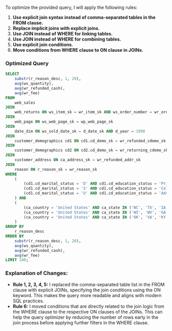 To optimize the provided query, I will apply the following rules:

1. **Use explicit join syntax instead of comma-separated tables in the FROM clause.**
2. **Replace implicit joins with explicit joins.**
3. **Use JOIN instead of WHERE for linking tables.**
4. **Use JOIN instead of WHERE for combining tables.**
5. **Use explicit join conditions.**
6. **Move conditions from WHERE clause to ON clause in JOINs.**

### Optimized Query

```sql
SELECT 
    substr(r_reason_desc, 1, 20),
    avg(ws_quantity),
    avg(wr_refunded_cash),
    avg(wr_fee)
FROM 
    web_sales
JOIN 
    web_returns ON ws_item_sk = wr_item_sk AND ws_order_number = wr_order_number
JOIN 
    web_page ON ws_web_page_sk = wp_web_page_sk
JOIN 
    date_dim ON ws_sold_date_sk = d_date_sk AND d_year = 1998
JOIN 
    customer_demographics cd1 ON cd1.cd_demo_sk = wr_refunded_cdemo_sk
JOIN 
    customer_demographics cd2 ON cd2.cd_demo_sk = wr_returning_cdemo_sk AND cd1.cd_marital_status = cd2.cd_marital_status AND cd1.cd_education_status = cd2.cd_education_status
JOIN 
    customer_address ON ca_address_sk = wr_refunded_addr_sk
JOIN 
    reason ON r_reason_sk = wr_reason_sk
WHERE 
    (
        (cd1.cd_marital_status = 'D' AND cd1.cd_education_status = 'Primary' AND ws_sales_price BETWEEN 100.00 AND 150.00) OR
        (cd1.cd_marital_status = 'S' AND cd1.cd_education_status = 'College' AND ws_sales_price BETWEEN 50.00 AND 100.00) OR
        (cd1.cd_marital_status = 'U' AND cd1.cd_education_status = 'Advanced Degree' AND ws_sales_price BETWEEN 150.00 AND 200.00)
    ) AND
    (
        (ca_country = 'United States' AND ca_state IN ('NC', 'TX', 'IA') AND ws_net_profit BETWEEN 100 AND 200) OR
        (ca_country = 'United States' AND ca_state IN ('WI', 'WV', 'GA') AND ws_net_profit BETWEEN 150 AND 300) OR
        (ca_country = 'United States' AND ca_state IN ('OK', 'VA', 'KY') AND ws_net_profit BETWEEN 50 AND 250)
    )
GROUP BY 
    r_reason_desc
ORDER BY 
    substr(r_reason_desc, 1, 20),
    avg(ws_quantity),
    avg(wr_refunded_cash),
    avg(wr_fee)
LIMIT 100;
```

### Explanation of Changes:
- **Rule 1, 2, 3, 4, 5:** I replaced the comma-separated table list in the FROM clause with explicit JOINs, specifying the join conditions using the ON keyword. This makes the query more readable and aligns with modern SQL practices.
- **Rule 6:** I moved conditions that are directly related to the join logic from the WHERE clause to the respective ON clauses of the JOINs. This can help the query optimizer by reducing the number of rows early in the join process before applying further filters in the WHERE clause.